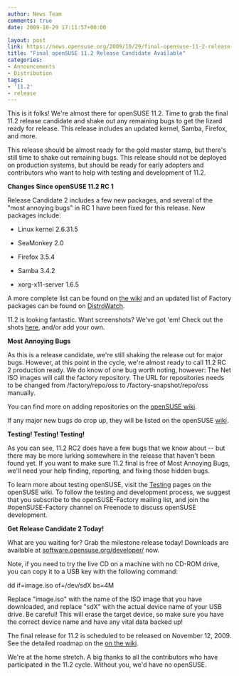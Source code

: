 ```yaml
---
author: News Team
comments: true
date: 2009-10-29 17:11:57+00:00

layout: post
link: https://news.opensuse.org/2009/10/29/final-opensuse-11-2-release-candidate-available/
title: "Final openSUSE 11.2 Release Candidate Available"
categories:
- Announcements
- Distribution
tags:
- '11.2'
- release
---
```



This is it folks! We're almost there for openSUSE 11.2. Time to grab the final 11.2 release candidate and shake out any remaining bugs to get the lizard ready for release. This release includes an updated kernel, Samba, Firefox, and more.





This release should be almost ready for the gold master stamp, but there's still time to shake out remaining bugs. This release should not be deployed on production systems, but should be ready for early adopters and contributors who want to help with testing and development of 11.2.





**Changes Since openSUSE 11.2 RC 1**





Release Candidate 2 includes a few new packages, and several of the "most annoying bugs" in RC 1 have been fixed for this release. New packages include:






    
  * Linux kernel 2.6.31.5

    
  * SeaMonkey 2.0

    
  * Firefox 3.5.4

    
  * Samba 3.4.2

    
  * xorg-x11-server 1.6.5





A more complete list can be found on [the wiki](http://en.opensuse.org/Factory/News) and an updated list of Factory packages can be found on [DistroWatch](http://distrowatch.com/table.php?distribution=suse).





11.2 is looking fantastic. Want screenshots? We've got 'em! Check out the shots [here](http://en.opensuse.org/Screenshots/11.2_Milestones), and/or add your own.





**Most Annoying Bugs**





As this is a release candidate, we're still shaking the release out for major bugs. However, at this point in the cycle, we're almost ready to call 11.2 RC 2 production ready. We do know of one bug worth noting, however: The Net ISO images will call the factory repository. The URL for repositories needs to be changed from /factory/repo/oss to /factory-snapshot/repo/oss manually.





You can find more on adding repositories on the [openSUSE wiki](http://en.opensuse.org/Add_Package_Repositories_to_YaST).





If any major new bugs do crop up, they will be listed on the openSUSE [wiki](http://en.opensuse.org/Bugs:Most_Annoying_Bugs_11.2_dev).





**Testing! Testing! Testing!**





As you can see, 11.2 RC2 does have a few bugs that we know about -- but there may be more lurking somewhere in the release that haven't been found yet. If you want to make sure 11.2 final is free of Most Annoying Bugs, we'll need your help finding, reporting, and fixing those hidden bugs.





To learn more about testing openSUSE, visit the [Testing](http://en.opensuse.org/Testing/) pages on the openSUSE wiki. To follow the testing and development process, we suggest that you subscribe to the openSUSE-Factory mailing list, and join the #openSUSE-Factory channel on Freenode to discuss openSUSE development.





**Get Release Candidate 2 Today!**





What are you waiting for? Grab the milestone release today! Downloads are available at [software.opensuse.org/developer/](http://software.opensuse.org/developer/) now.





Note, if you need to try the live CD on a machine with no CD-ROM drive, you can copy it to a USB key with the following command:





dd if=image.iso of=/dev/sdX bs=4M





Replace "image.iso" with the name of the ISO image that you have downloaded, and replace "sdX" with the actual device name of your USB drive. Be careful! This will erase the target device, so make sure you have the correct device name and have any vital data backed up!





The final release for 11.2 is scheduled to be released on November 12, 2009. See the detailed roadmap on the [on the wiki](http://en.opensuse.org/Roadmap/11.2).





We're at the home stretch. A big thanks to all the contributors who have participated in the 11.2 cycle. Without you, we'd have no openSUSE.

		
